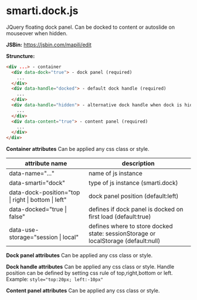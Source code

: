 # smarti.dock.js

JQuery floating dock panel. Can be docked to content or autoslide on mouseover when hidden.

<b>JSBin:</b> https://jsbin.com/mapili/edit

<b>Struncture:</b>

```html
<div ...> - container
  <div data-dock="true"> - dock panel (required)
    ...
  </div>
  <div data-handle="docked"> - default dock handle (required)
    ...
  </div>
  <div data-handle="hidden"> - alternative dock handle when dock is hidden (optional)
    ...
  </div>
  <div data-content="true"> - content panel (required)
    ...
  </div>
</div>
```
<b>Container attributes</b>
Can be applied any css class or style.

attribute name | description
--- | ---
data-name="..." | name of js instance
data-smarti="dock" | type of js instance (smarti.dock)
data-dock-position="top \| right \| bottom \| left" | dock panel position (default:left)
data-docked="true \| false" | defines if dock panel is docked on first load (default:true)
data-use-storage="session \| local" | defines where to store docked state: sessionStorage or localStorage (default:null)

<b>Dock panel attributes</b>
Can be applied any css class or style.

<b>Dock handle attributes</b>
Can be applied any css class or style.
Handle position can be defined by setting css rule of top,right,bottom or left.
Example: `style="top:20px; left:-10px"`

<b>Content panel attributes</b>
Can be applied any css class or style.
